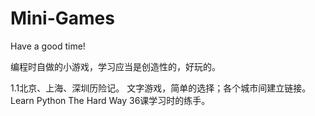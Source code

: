 # Mini-Games
Have a good time!

编程时自做的小游戏，学习应当是创造性的，好玩的。

1.1北京、上海、深圳历险记。
文字游戏，简单的选择；各个城市间建立链接。
Learn Python The Hard Way 36课学习时的练手。








